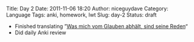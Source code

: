 Title: Day 2
Date: 2011-11-06 18:20
Author: niceguydave
Category: Language
Tags: anki, homework, lwt
Slug: day-2
Status: draft

-   Finished translating ”[Was mich vom Glauben abhält, sind seine
    Reden](http://www.zeit.de/2011/41/Martenstein)“
-   Did daily Anki review

